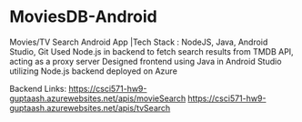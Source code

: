 # MoviesDB-Android

Movies/TV Search Android App |Tech Stack : NodeJS, Java, Android Studio, Git
Used Node.js in backend to fetch search results from TMDB API, acting as a proxy server
Designed frontend using Java in Android Studio utilizing Node.js backend deployed on Azure

Backend Links: 
https://csci571-hw9-guptaash.azurewebsites.net/apis/movieSearch
https://csci571-hw9-guptaash.azurewebsites.net/apis/tvSearch
